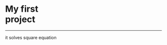 <html>
  <body style="background-color:yelllow">
    <h1>My first<br>project</h1>
    <hr>
    <p>it solves square equation</p>
  </body>
 </html>

